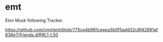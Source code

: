 # emt
Elon Musk following Tracker.

https://github.com/cmj/emt/blob/775ce4b961ceeea3b0f5add32c8f42891af838e7/friends.diff#L1-L50
